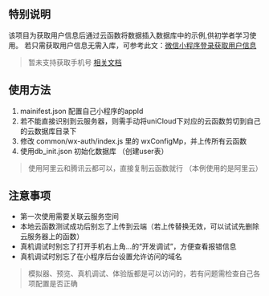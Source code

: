## 特别说明
该项目为获取用户信息后通过云函数将数据插入数据库中的示例,供初学者学习使用。
若只需获取用户信息无需入库，可参考此文：[微信小程序登录获取用户信息](https://blog.csdn.net/sinat_29740819/article/details/124217160?spm=1001.2014.3001.5501)
> 暂未支持获取手机号 [相关文档](https://developers.weixin.qq.com/miniprogram/dev/api-backend/open-api/phonenumber/phonenumber.getPhoneNumber.html)

## 使用方法
1. mainifest.json 配置自己小程序的appId
2. 若不能直接识别到云服务器，则需手动将uniCloud下对应的云函数剪切到自己的云数据库目录下
3. 修改 common/wx-auth/index.js 里的 wxConfigMp，并上传所有云函数 
4. 使用db_init.json 初始化数据库 （创建user表）
> 使用阿里云和腾讯云都可以，直接复制云函数就行 （本例使用的是阿里云）

## 注意事项
+ 第一次使用需要关联云服务空间
+ 本地云函数测试成功后别忘了上传到云端（若上传替换无效，可以试试先删除云服务器上的函数）
+ 真机调试时别忘了打开手机右上角...的“开发调试”，方便查看报错信息
+ 真机调试时别忘了在小程序后台设置允许访问的域名
> 模拟器、预览、真机调试、体验版都是可以访问的，若有问题需检查自己各项配置是否正确
